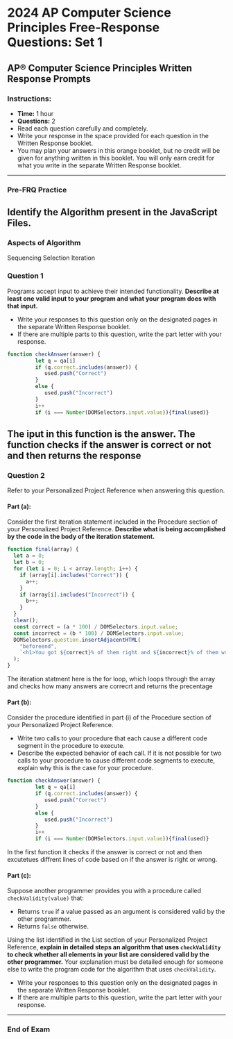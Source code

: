 # 2024 AP Computer Science Principles Free-Response Questions: Set 1

## AP® Computer Science Principles Written Response Prompts

### Instructions:

- **Time:** 1 hour
- **Questions:** 2
- Read each question carefully and completely.
- Write your response in the space provided for each question in the Written Response booklet.
- You may plan your answers in this orange booklet, but no credit will be given for anything written in this booklet. You will only earn credit for what you write in the separate Written Response booklet.

---

### Pre-FRQ Practice

## Identify the Algorithm present in the JavaScript Files.

### Aspects of Algorithm

Sequencing
Selection
Iteration

### Question 1

Programs accept input to achieve their intended functionality. **Describe at least one valid input to your program and what your program does with that input.**

- Write your responses to this question only on the designated pages in the separate Written Response booklet.
- If there are multiple parts to this question, write the part letter with your response.

```javascript
function checkAnswer(answer) {
         let q = qa[i]
         if (q.correct.includes(answer)) {
            used.push("Correct")
         }
         else {
            used.push("Incorrect")
         }
         i++
         if (i === Number(DOMSelectors.input.value)){final(used)}
```

## The iput in this function is the answer. The function checks if the answer is correct or not and then returns the response

### Question 2

Refer to your Personalized Project Reference when answering this question.

#### Part (a):

Consider the first iteration statement included in the Procedure section of your Personalized Project Reference. **Describe what is being accomplished by the code in the body of the iteration statement.**

```javascript
function final(array) {
  let a = 0;
  let b = 0;
  for (let i = 0; i < array.length; i++) {
    if (array[i].includes("Correct")) {
      a++;
    }
    if (array[i].includes("Incorrect")) {
      b++;
    }
  }
  clear();
  const correct = (a * 100) / DOMSelectors.input.value;
  const incorrect = (b * 100) / DOMSelectors.input.value;
  DOMSelectors.question.insertAdjacentHTML(
    "beforeend",
    `<h1>You got ${correct}% of them right and ${incorrect}% of them wrong!</h1>`
  );
}
```

The iteration statment here is the for loop, which loops through the array and checks how many answers are correcrt and returns the precentage

#### Part (b):

Consider the procedure identified in part (i) of the Procedure section of your Personalized Project Reference.

- Write two calls to your procedure that each cause a different code segment in the procedure to execute.
- Describe the expected behavior of each call. If it is not possible for two calls to your procedure to cause different code segments to execute, explain why this is the case for your procedure.

```javascript
function checkAnswer(answer) {
         let q = qa[i]
         if (q.correct.includes(answer)) {
            used.push("Correct")
         }
         else {
            used.push("Incorrect")
         }
         i++
         if (i === Number(DOMSelectors.input.value)){final(used)}
```

In the first function it checks if the answer is correct or not and then excutetues diffrent lines of code based on if the answer is right or wrong.

#### Part (c):

Suppose another programmer provides you with a procedure called `checkValidity(value)` that:

- Returns `true` if a value passed as an argument is considered valid by the other programmer.
- Returns `false` otherwise.

Using the list identified in the List section of your Personalized Project Reference, **explain in detailed steps an algorithm that uses `checkValidity` to check whether all elements in your list are considered valid by the other programmer.** Your explanation must be detailed enough for someone else to write the program code for the algorithm that uses `checkValidity`.

- Write your responses to this question only on the designated pages in the separate Written Response booklet.
- If there are multiple parts to this question, write the part letter with your response.

---

### End of Exam
